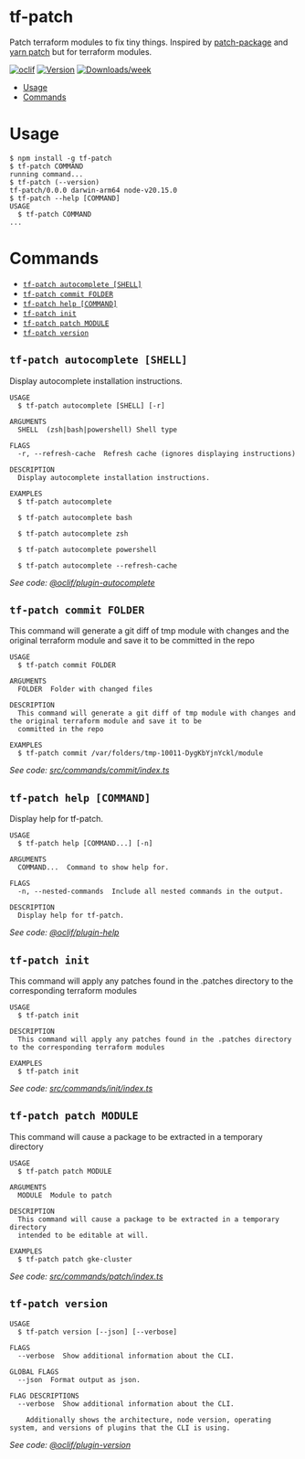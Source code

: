 tf-patch
=================

Patch terraform modules to fix tiny things. Inspired by [patch-package](https://www.npmjs.com/package/patch-package) and [yarn patch](https://yarnpkg.com/cli/patch) but for terraform modules.

[![oclif](https://img.shields.io/badge/cli-oclif-brightgreen.svg)](https://oclif.io)
[![Version](https://img.shields.io/npm/v/tf-patch.svg)](https://npmjs.org/package/tf-patch)
[![Downloads/week](https://img.shields.io/npm/dw/tf-patch.svg)](https://npmjs.org/package/tf-patch)

<!-- toc -->
* [Usage](#usage)
* [Commands](#commands)
<!-- tocstop -->
# Usage
<!-- usage -->
```sh-session
$ npm install -g tf-patch
$ tf-patch COMMAND
running command...
$ tf-patch (--version)
tf-patch/0.0.0 darwin-arm64 node-v20.15.0
$ tf-patch --help [COMMAND]
USAGE
  $ tf-patch COMMAND
...
```
<!-- usagestop -->
# Commands
<!-- commands -->
* [`tf-patch autocomplete [SHELL]`](#tf-patch-autocomplete-shell)
* [`tf-patch commit FOLDER`](#tf-patch-commit-folder)
* [`tf-patch help [COMMAND]`](#tf-patch-help-command)
* [`tf-patch init`](#tf-patch-init)
* [`tf-patch patch MODULE`](#tf-patch-patch-module)
* [`tf-patch version`](#tf-patch-version)

## `tf-patch autocomplete [SHELL]`

Display autocomplete installation instructions.

```
USAGE
  $ tf-patch autocomplete [SHELL] [-r]

ARGUMENTS
  SHELL  (zsh|bash|powershell) Shell type

FLAGS
  -r, --refresh-cache  Refresh cache (ignores displaying instructions)

DESCRIPTION
  Display autocomplete installation instructions.

EXAMPLES
  $ tf-patch autocomplete

  $ tf-patch autocomplete bash

  $ tf-patch autocomplete zsh

  $ tf-patch autocomplete powershell

  $ tf-patch autocomplete --refresh-cache
```

_See code: [@oclif/plugin-autocomplete](https://github.com/oclif/plugin-autocomplete/blob/v3.2.0/src/commands/autocomplete/index.ts)_

## `tf-patch commit FOLDER`

This command will generate a git diff of tmp module with changes and the original terraform module and save it to be committed in the repo

```
USAGE
  $ tf-patch commit FOLDER

ARGUMENTS
  FOLDER  Folder with changed files

DESCRIPTION
  This command will generate a git diff of tmp module with changes and the original terraform module and save it to be
  committed in the repo

EXAMPLES
  $ tf-patch commit /var/folders/tmp-10011-DygKbYjnYckl/module
```

_See code: [src/commands/commit/index.ts](https://github.com/rohit-gohri/tf-patch/blob/v0.0.0/src/commands/commit/index.ts)_

## `tf-patch help [COMMAND]`

Display help for tf-patch.

```
USAGE
  $ tf-patch help [COMMAND...] [-n]

ARGUMENTS
  COMMAND...  Command to show help for.

FLAGS
  -n, --nested-commands  Include all nested commands in the output.

DESCRIPTION
  Display help for tf-patch.
```

_See code: [@oclif/plugin-help](https://github.com/oclif/plugin-help/blob/v6.2.8/src/commands/help.ts)_

## `tf-patch init`

This command will apply any patches found in the .patches directory to the corresponding terraform modules

```
USAGE
  $ tf-patch init

DESCRIPTION
  This command will apply any patches found in the .patches directory to the corresponding terraform modules

EXAMPLES
  $ tf-patch init
```

_See code: [src/commands/init/index.ts](https://github.com/rohit-gohri/tf-patch/blob/v0.0.0/src/commands/init/index.ts)_

## `tf-patch patch MODULE`

This command will cause a package to be extracted in a temporary directory

```
USAGE
  $ tf-patch patch MODULE

ARGUMENTS
  MODULE  Module to patch

DESCRIPTION
  This command will cause a package to be extracted in a temporary directory
  intended to be editable at will.

EXAMPLES
  $ tf-patch patch gke-cluster
```

_See code: [src/commands/patch/index.ts](https://github.com/rohit-gohri/tf-patch/blob/v0.0.0/src/commands/patch/index.ts)_

## `tf-patch version`

```
USAGE
  $ tf-patch version [--json] [--verbose]

FLAGS
  --verbose  Show additional information about the CLI.

GLOBAL FLAGS
  --json  Format output as json.

FLAG DESCRIPTIONS
  --verbose  Show additional information about the CLI.

    Additionally shows the architecture, node version, operating system, and versions of plugins that the CLI is using.
```

_See code: [@oclif/plugin-version](https://github.com/oclif/plugin-version/blob/v2.2.11/src/commands/version.ts)_
<!-- commandsstop -->
